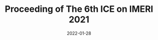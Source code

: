 ---
date: 2022-01-28
##
title:    Proceeding of The 6th ICE on IMERI 2021 
## Titel der Publikation, beispielweise The Lancet.
##
authors: 'Kartika, RW, Tendean, M, Yong, BJC, et al.'
##
status:   default
##
en:
  subtitle:   'Curcumin as Adjuvant Therapy in Mild-Moderate COVID-19'
  ##
  description: 'Coronavirus (Covid-19) has spread rapidly to more than 200 countries, including Indonesia. Adjuvant therapy of Vitamin C, D, Zinc has become beneficial for Covid-19 treatment to improve the immune system, while Curcumin is still not standard therapy. Curcumin can stimulate specific immune cells and can reduce oxidative stress. There is currently no scientific evidence showing that the addition of Curcumin can protect COVID-19, especially as an anti-inflammation and anticoagulant effect. This cross-sectional study was conducted at Ukrida Hospital from January -June 2021. The inclusion criteria are Mild-Moderate Covid-19 use on Curcumin and Supplement therapy ( Vitamin C, Vitamin D, and zinc). Data analyses with SPSS v.20 use Anova test and Kruskall Walis test. This study had been approved by The Institutional Board of the Faculty of Medicine Universitas Krida Wacana, Indonesia. To see the effect of Curcumin as an additional therapy from Covid-19 by clinical and laboratory inflammation indicators of the usefulness of Curcumin are such as ratio neutrophil/lymphocyte, ratio platelet/lymphocyte, erythrocyte sedimentation rate (ESR), C-Reactive Protein ( CRP), and D Dimer. There were 246 cases, with 62.6% male and 56.5% female taking Curcumin. Curcumin has a good effect in reducing inflammation and coagulation in mild-moderate Covid-19. Patient who got Curcumin or without Curcumin as additional supplement therapy shows patient that got Curcumin has  decreased inflammatory markers, and CRP. Curcumin also has an anticoagulant effect that shows a decrease of D-Dimer. Curcumin is beneficial in mild-moderate Covid-19 as an anti-inflammatory and anticoagulant.'
  ## 
  tags:    [adjuvant therapy, curcumin, anti-inflammatory, anticoagulant]
## 
de: 
  ##
  subtitle:   'Curcumin als adjuvante Therapie bei leichter bis mittelschwerer COVID-19'
  ##
  description: 'Das Coronavirus (Covid-19) hat sich rasch in mehr als 200 Ländern, darunter auch Indonesien, ausgebreitet. Die adjuvante Therapie mit Vitamin C, D und Zink hat sich bei der Behandlung von Covid-19 als nützlich erwiesen, um das Immunsystem zu verbessern, während Curcumin noch keine Standardtherapie ist. Curcumin kann spezifische Immunzellen stimulieren und oxidativen Stress reduzieren. Derzeit gibt es keine wissenschaftlichen Belege dafür, dass die Zugabe von Curcumin COVID-19 schützen kann, vor allem in Bezug auf die entzündungshemmende und gerinnungshemmende Wirkung. Diese Querschnittsstudie wurde von Januar bis Juni 2021 im Ukrida-Krankenhaus durchgeführt. Die Einschlusskriterien sind leichte bis mittelschwere Covid-19 Einnahme von Curcumin und Supplementtherapie (Vitamin C, Vitamin D und Zink). Die Daten wurden mit SPSS v.20 mittels Anova-Test und Kruskall-Walis-Test analysiert. Diese Studie wurde vom institutionellen Ausschuss der medizinischen Fakultät der Universitas Krida Wacana, Indonesien, genehmigt. Um die Wirkung von Curcumin als zusätzliche Therapie von Covid-19 durch klinische und Labor-Entzündung Indikatoren für die Nützlichkeit von Curcumin sind wie Verhältnis Neutrophile/Lymphozyten, Verhältnis Thrombozyten/Lymphozyten, Erythrozyten-Senkungsgeschwindigkeit (ESR), C-reaktives Protein (CRP) und D-Dimer zu sehen. Es gab 246 Fälle, wobei 62,6 % der Männer und 56,5 % der Frauen Curcumin einnahmen. Curcumin hat eine gute Wirkung bei der Verringerung der Entzündung und der Blutgerinnung bei leichter bis mittelschwerer Covid-19. Bei den Patienten, die Curcumin oder kein Curcumin als zusätzliche Ergänzungstherapie erhielten, sanken die Entzündungsmarker und das CRP. Curcumin hat auch eine gerinnungshemmende Wirkung, die sich in einem Rückgang der D-Dimer zeigt. Curcumin ist bei leichtem bis mittelschwerem Covid-19 als entzündungshemmendes und gerinnungshemmendes Mittel von Vorteil.'
  ## 
  ##
  tags:     [adjuvante Therapie, Curcumin, entzündungshemmend, gerinnungshemmend]
##
group:  "Treatments"
##
credit:      https://orcid.org/0000-0002-3462-3519
##
## 2020-09-30_10.1038_s41590-020-00808-x.md
---